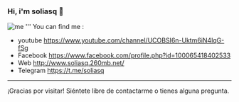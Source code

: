 ### Hi, i'm soliasq 👋
![me](https://github.com/soliasq/soliasq/assets/5314272/160b3e63-30a3-4637-be97-ffeafa438601)
'''
You can find me :
- youtube https://www.youtube.com/channel/UCOBSI6n-Uktm6iN4lqG-fSg
- Facebook https://www.facebook.com/profile.php?id=100065418402533
- Web http://www.soliasq.260mb.net/
- Telegram https://t.me/soliasq
<!--
**soliasq/soliasq** is a ✨ _special_ ✨ repository because its `README.md` (this file) appears on your GitHub profile.

Here are some ideas to get you started:

- 🔭 I’m currently working on ...
- 🌱 I’m currently learning ...
- 👯 I’m looking to collaborate on ...
- 🤔 I’m looking for help with ...
- 💬 Ask me about ...
- 📫 How to reach me: ...
- 😄 Pronouns: ...
- ⚡ Fun fact: ...
-->
--- 

¡Gracias por visitar! Siéntete libre de contactarme o tienes alguna pregunta.
